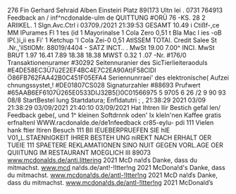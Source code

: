 276 Fin Gerhard Sehraid Alben Einsteiri Platz 89(173 Ultn lei . 0731 764913 Feedback an / inf^ncdonalde-ulm de QUITTUNG #ORÜ 76 -KS. 28 2 ARIIKEL. 1 Slgn.Avc.Ctrl i 03709./2021 21:39:53 GESAMT 10.49 i Ctißf-,ce MM IPurames Fl 1 tes (id 1 Mayorinalse 1 Cola Zero 0,51 t Bla Mac l ies -oB lP(.)i„ii es Fi' 1 Ketchup 'I Cola Zei-0 0,51 AtlSSEM TOTAl. Credit Salee St .Nr.,'ilStlOMr. 88019/4404 - SATZ INCT.. . MwSt 19.00 7.00^ INCI. MwSt BRUT 1.97 16.41 7.89 18.38 18.38 MWST 0.32 1 .07 -Nr. #176/0 Transaktionenuramer #30292 Seitennuranier des SicTierlieiteraoduls #E4DE58EC3Ü7ü2E2EF4BC4E7C2EA90At)F58ClDl Ö86FB762FAA42B0C451F05EFA4 Seriennunrraei' des elektronische( Aufzei chnungssystet,! #DE01807CS028 Signaturzahler #88693 Prufwert #65AAB6EF6107Ü265E0533DIJ32B5[)0C01566975 5 9705 6 26 /2 9 90 93 08/8 StartBestel lung Startdatura; Enfldatutri ; , 21:38:29 2021 03/09 21:38:29 03/09/2021 21:40:10 03/09/2021 Hat Ihtren Ilir Bestich gefal len/ Feedback gebe(, und 1^ kleinen Softdrnnk oden' Ix kleln'nen Kaffee gratis erfnaltenl WWW.racdonalde.de/de1nfeedback cr85-eylu- pdi 111 Vielen hank ftier Itiren Besuch 111 BII IEUEBERPRUEFEN SIE hlE V01„L.STAENhIGKElT IHRER BESTEH UNG niREKT NACH ERHALT OER TUEIE 111 SPAETERE REKLAMATIONEN SINO NUIT GEGEN VORL.AGE OER QUIITUNG IM RESTAURANT MOEGLICH III 89073 www.mcdonalds.de/anti.littering 2021 McD na!ďs Danke, dass du mitmachst. www.mcd na!ds.de/ant!-!ltter!ng 2021 McDona!d's Danke, dass du mitmachst. www.mcdona!ds.de/antl-!Itter!ng 2021 McD na!ďs Danke, dass du mitmachst. www.mcdona!ds.de/antl-!ltter!ng 2021 McDonald’s